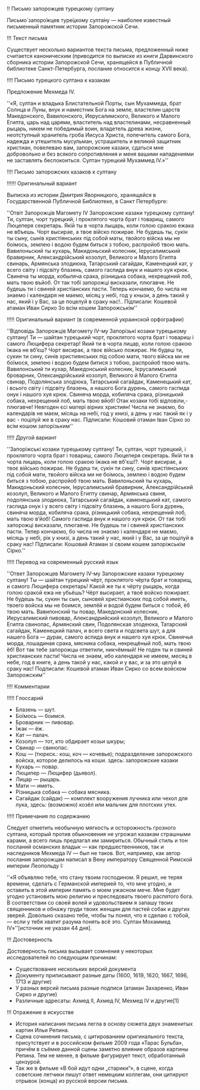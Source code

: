 !! Письмо запорожцев турецкому султану

Письмо́ запоро́жцев туре́цкому султа́ну — наиболее известный письменный памятник истории Запорожской Сечи.


!!! Текст письма

Существует несколько вариантов текста письма, предложенный ниже считается каноническим (приводится по выписке из книги Дарвинского сборника истории Запорожской Сечи, хранящейся в Публичной библиотеке Санкт-Петербурга, послание относится к концу XVII века).

!!!! Письмо турецкого султана к казакам

Предложение Мехмеда IV.

''«Я, султан и владыка Блистательной Порты, сын Мухаммеда, брат Солнца и Луны, внук и наместник Бога на земле, властелин царств Македонского, Вавилонского, Иерусалимского, Великого и Малого Египта, царь над царями, властитель над властелинами, несравненный рыцарь, никем не победимый воин, владетель древа жизни, неотступный хранитель гроба Иисуса Христа, попечитель самого Бога, надежда и утешитель мусульман, устрашитель и великий защитник христиан, повелеваю вам, запорожские казаки, сдаться мне добровольно и без всякого сопротивления и меня вашими нападениями не заставлять беспокоиться.
Султан турецкий Мухаммед IV.»''

!!!! Письмо запорожских казаков к султану

!!!!!! Оригинальный вариант

Выписка из истории Дмитрия Яворницкого, хранящейся в Государственной Публичной Библиотеке, в Санкт Петербурге:

''Отвiт Запорожцiв Магомету IV
Запорожские казаки турецкому султану!
Ти, султан, чорт турецкий, i проклятого чорта брат i товарищ, самого Люцеперя секретарь. Якiй ты в чорта лыцарь, коли голою сракою ежака не вбъешь. Чорт высирае, а твое вiйско пожирае. Hе будешь ты, сукiн ты сыну, сынiв христiянських пiд собой маты, твойого вiйска мы не боiмось, землею i водою будем биться з тобою, распройоб твою мать.
Вавилоньский ты кухарь, Макидоньский колесник, Iерусалимський бравирник, Александрiйський козолуп, Великого и Малого Египта свинарь, Армянська злодиюка, Татарський сагайдак, Каменецкий кат, у всего свiту i пiдсвiту блазень, самого гаспида внук и нашего хуя крюк. Свиняча ты морда, кобыляча срака, рiзницька собака, нехрещений лоб, мать твою въйоб.
От так тобi запорожцi виcказали, плюгавче. Не будешь ти i свиней христiанских пасти. Теперь кончаемо, бо числа не знаемо i календаря не маемо, мiсяц у небi, год у кнызи, а день такий у нас, який i у Вас, за це поцелуй в сраку нас!..
Пiдписали: Кошевой атаман Иван Сирко Зо всiм кошем Запорожськiм''


!!!!! Оригинальный вариант (в современной украинской орфографии)

''Відповідь Запорожців Магомету IV-му
Запорізькі козаки турецькому султану!
Ти — шайтан турецький чорт, проклятого чорта брат і товариш і самого Люцифера секретар! Який ти в чорта лицар, коли голою сракою їжака не вб’єш? Чорт висирає, а твоє військо пожирає. Не будеш ти, сукин ти сину, синів християнських під собою мати, твого війска ми не боїмося, землею і водою будем битися з тобою, распройоб твою мать.
Вавилонський ти кухар, Македонський колесник, Ієрусалимський броварник, Олександрійський козолуп, Великого й Малого Єгипта свинар, Подолянська злодіюка, Татарський сагайдак, Каменецький кат, і всього світу і підсвіту блазень, а нашого Бога дурень, самого гаспида онук і нашого хуя крюк. Свиняча морда, кобиляча срака, різницький собака, нехрещений лоб, мать твою вйоб!
Отак козаки тобi відповiли,- плюгавче! Невгоден єсі матері вірних християн! Числа не знаємо, бо календарiв не маєм, місяць на небі, год у книзі, а день у нас такий як і у вас - поцілуй же в сраку нас.
Підписали: Кошовий отаман Іван Сірко зо всім кошом запорізьким''

!!!!! Другой вариант

''Запоріжські козаки турецькому султану!
Ти, султан, чорт турецкий, і проклятого чорта брат і товариш, самого Люцеперя секретарь. Якій ти в чорта лицарь, коли голою сракою їжака не вб'єш!?. Чорт висирає, а твоє військо пожирає. Не будеш ти, сукін ти сину, синів христіянських під собой мати, твойого війска ми не боімось, землею і водою будем биться з тобою, распройоб твою мать.
Вавилоньский ты кухарь, Макидоньский колесник, Іерусалимський бравирник, Александрійський козолуп, Великого и Малого Египту свинар, Армянська свиня, подолянська злодиюка, Татарський сагайдак, каменецький кат, самого гаспида онук і у всего світу і підсвіту блазень, а нашого Бога дурень, свиняча морда, кобиляча срака, різницький собака, нехрещений лоб, мать твою в’йоб! Самого гаспида внук и нашого хуя крюк.
От так тобі запорожці висказали, плюгавче. Не будешь ти і свиней христіанских пасти. Тепер кончаємо, бо числа не знаємо і календаря не маємо, місяць у небі, рік у книзi, а день такий у нас, який і у Вас, за це поцілуй в сраку нас!
Підписали: Кошовий Атаман зi своим кошем запоріжськім Сiрко.''

!!!!! Перевод на современный русский язык

''Ответ Запорожцев Магомету IV-му
Запорожские казаки турецкому султану!
Ты — шайтан турецкий чёрт, проклятого чёрта брат и товарищ, и самого Люцифера секретарь! Какой же ты к чёрту рыцарь, когда голою сракой ежа не убьёшь? Чёрт высирает, а твоё войско пожирает. Не будешь ты, сукин ты сын, сыновей христианских под собой иметь, твоего войска мы не боимся, землёй и водой будем биться с тобой, ёб твою мать.
Вавилонский ты повар, Македонский колесник, Иерусалимский пивовар, Александрийский козолуп, Великого и Малого Египта свинопас, Армянский свин, Подолянская злодеюка, Татарский сагайдак, Каменецкий палач, и всего света и подсвета шут, а для нашего Бога — дурак, самого аспида внук и нашего хуя крюк. Свинячья морда, лошадиная срака, мясника собака, некрещёный лоб, мать твою ёб!
Вот так тебе запорожцы ответили, никчёмный! Не годен ты и свиней христианских пасти! Числа не знаем, ибо календаря не имеем, месяц в небе, год в книге, а день такой у нас, какой и у вас, и за это целуй в сраку нас!
Подписали: Кошевой атаман Иван Сирко со всем войском Запорожским''

!!!! Комментарии

!!!!! Глоссарий

* Блазень — шут.
* Боїмось — боимся.
* Броварник — пивовар.
* Їжак — ёж.
* Кат — палач.
* Козолуп — тот, кто обдирает козьи шкуры;
* Свинар — свинопас.
* Кош — (тюркск.: кош, коч — кочевье); подразделение запорожского войска, которое делилось на коши. здесь: запорожские казаки
* Кухарь — повар.
* Люципер — Люцифер (дьявол).
* Лицар — рыцарь.
* Мати — иметь.
* Різницька собака — собака мясника.
* Сагайдак (сайдак) — комплект вооружения лучника или чехол для лука, здесь: (возможно) козёл или мальчик для плотских утех.

!!!!! Примечания по содержанию

Следует отметить необычную мягкость и осторожность грозного султана, который против обыкновения не угрожал казакам страшными карами, а всего лишь предлагал им замириться. Обычный стиль и тон посланий османских владык — как предшественников, так и наследников Мехмеда IV — был не таков. Вот, например, как автор послания запорожцам написал в Вену императору Священной Римской империи Леопольду I:

''«Я объявляю тебе, что стану твоим господином. Я решил, не теряя времени, сделать с Германской империей то, что мне угодно, и оставить в этой империи память о моем ужасном мече. Мне будет угодно установить мою религию и преследовать твоего распятого бога. В соответствии со своей волей и удовольствием я запашу твоих священников и обнажу груди твоих женщин для пастей собак и других зверей. Довольно сказано тебе, чтобы ты понял, что я сделаю с тобой, — если у тебя хватит разума понять всё это. Султан Мохаммед IV»''[источник не указан 44 дня].

!!! Достоверность

Достоверность письма вызывает сомнения у некоторых исследователей по следующим причинам:

* Существование нескольких версий документа
* Документу приписывают разные даты (1600, 1619, 1620, 1667, 1696, 1713 и другие)
* У разных версий письма разные подписи (атаман Захаренко, Иван Сирко и другие)
* Различные адресаты: Ахмед II, Ахмед IV, Мехмед IV и другие[1]

!!! Отражение в искусстве

* История написания письма легла в основу сюжета двух знаменитых картин Ильи Репина.
* Сцена сочинения письма, с цитированием оригинального текста, присутствует и в российском фильме 2009 года «Тарас Бульба», причём в съёмке данной сцены заметно влияние образов картины Репина. Тем не менее, в фильме фигурирует текст, обработанный цензурой.
* Так же в фильме «В бой идут одни „старики“», в сцене, когда советские летчики пишут ответ немецким коллегам, они цитируют отрывок (конца) из русской версии письма.